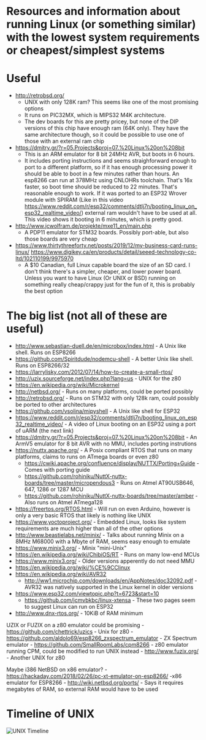 # Resources and information about running Linux (or something similar) with the lowest system requirements or cheapest/simplest systems
# Useful
  - http://retrobsd.org/
    - UNIX with only 128K ram? This seems like one of the most promising options
    - It runs on PIC32MX, which is MIPS32 M4K architecture. 
    - The dev boards for this are pretty pricey, but none of the DIP versions of this chip have enough ram (64K only). 
      They have the same architecture though, so it could be possible to use one of those with an external ram chip
  - https://dmitry.gr/?r=05.Projects&proj=07.%20Linux%20on%208bit 
    - This is an ARM emulator for 8 bit 24MHz AVR, but boots in 6 hours. 
    - It includes porting instructions and seems straighforward enough to port to a different platform, so
      if it has enough processing power it should be able to boot in a few minutes rather than hours. An esp8266 can run at 
      378MHz using CNLOHRs toolchain. That's 16x faster, so boot time should be reduced to 22 minutes. That's reasonable enough to work.
      If it was ported to an ESP32 Wrover module with SPIRAM (Like in this video https://www.reddit.com/r/esp32/comments/dtlj7n/booting_linux_on_esp32_realtime_video/)
      external ram wouldn't have to be used at all. This video shows it booting in 6 minutes, which is pretty good.
  - http://www.jcwolfram.de/projekte/mxe11_en/main.php
    - A PDP11 emulator for STM32 boards. Possibly port-able, but also those boards are very cheap
  - https://www.thirtythreeforty.net/posts/2019/12/my-business-card-runs-linux/
    https://www.digikey.ca/en/products/detail/seeed-technology-co-ltd/102110199/9975970
      - A $10 Canadian, full Linux capable board the size of an SD card. I don't think there's a simpler, cheaper, and lower power board.
        Unless you want to have Linux (Or UNIX or BSD) running on something really cheap/crappy just for the fun of it, this is probably the best option
  
# The big list (not all of these are useful)
  - http://www.sebastian-duell.de/en/microbox/index.html - A Unix like shell. Runs on ESP8266
  - https://github.com/Spiritdude/nodemcu-shell - A better Unix like shell. Runs on ESP8266/32
  - https://larrylisky.com/2012/07/14/how-to-create-a-small-rtos/
  - http://uzix.sourceforge.net/index.php?lang=us - UNIX for the z80
  - https://en.wikipedia.org/wiki/Microkernel
  - http://netbsd.org/ - Runs on many platforms, could be ported possibly
  - http://retrobsd.org/ - Runs on STM32 with only 128k ram, could possibly be ported to other architectures
  - https://github.com/vsolina/mipyshell - A Unix like shell for ESP32
  - https://www.reddit.com/r/esp32/comments/dtlj7n/booting_linux_on_esp32_realtime_video/ - A video of Linux booting on an ESP32 using a port of uARM (the next link)
  - https://dmitry.gr/?r=05.Projects&proj=07.%20Linux%20on%208bit - An ArmV5 emulator for 8 bit AVR with no MMU, includes porting instrutions 
  - https://nuttx.apache.org/ - A Posix compliant RTOS that runs on many platforms, claims to runs on ATmega boards or even z80
    - https://cwiki.apache.org/confluence/display/NUTTX/Porting+Guide - Comes with porting guide
    - https://github.com/rohiniku/NuttX-nuttx-boards/tree/master/micropendous3 - Runs on Atmel AT90USB646, 647, 1286 or 1287 MCU
    - https://github.com/rohiniku/NuttX-nuttx-boards/tree/master/amber - Also runs on Atmel ATmega128
  - https://freertos.org/RTOS.html - Will run on even Arduino, however is only a very basic RTOS that likely is nothing like UNIX
  - https://www.yoctoproject.org/ - Embedded Linux, looks like system requirements are much higher than all of the other options
  - http://www.beastielabs.net/minix/ - Talks about running Minix on a 8MHz M68000 with a Mbyte of RAM, seems easy enough to emulate
  - https://www.minix3.org/ - Minix "mini-Unix" 
  - https://en.wikipedia.org/wiki/ChibiOS/RT - Runs on many low-end MCUs
  - https://www.minix3.org/ - Older versions apperently do not need MMU
  - https://en.wikipedia.org/wiki/%CE%9CClinux
  - https://en.wikipedia.org/wiki/AVR32
    - http://ww1.microchip.com/downloads/en/AppNotes/doc32092.pdf - AVR32 was natively supported in the Linux kernel in older versions
  - https://www.esp32.com/viewtopic.php?t=6723&start=10
    - https://github.com/jcmvbkbc/linux-xtensa - These two pages seem to suggest Linux can run on ESP32
  - http://www.dnx-rtos.org/ - 10KiB of RAM minimum

  UZIX or FUZIX  on a z80 emulator could be promising
    - https://github.com/chettrick/uzics - Unix for z80
    - https://github.com/aldolo69/esp8266_zxspectrum_emulator - ZX Spectrum emulator
    - https://github.com/SmallRoomLabs/cpm8266 - z80 emulator running CPM, could be modified to run UNIX instead
    - http://www.fuzix.org/ - Another UNIX for z80

  Maybe i386 NetBSD on x86 emulator?
    - https://hackaday.com/2018/02/26/pc-xt-emulator-on-esp8266/ -x86 emulator for ESP8266
    - http://wiki.netbsd.org/ports/ - Says it requires megabytes of RAM, so external RAM would have to be used
  
# Timeline of UNIX

![UNIX Timeline](https://upload.wikimedia.org/wikipedia/commons/c/cd/Unix_timeline.en.svg)
